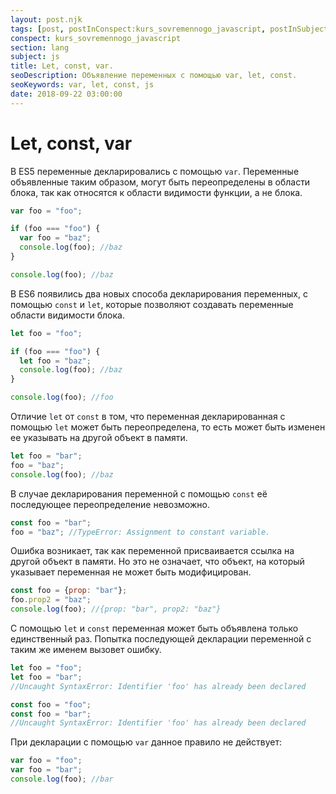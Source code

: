 ```yaml
---
layout: post.njk
tags: [post, postInConspect:kurs_sovremennogo_javascript, postInSubject:js, postInSection:lang]
conspect: kurs_sovremennogo_javascript
section: lang
subject: js
title: Let, const, var.
seoDescription: Объявление переменных с помощью var, let, const.
seoKeywords: var, let, const, js
date: 2018-09-22 03:00:00
---
```

# Let, const, var

В ES5 переменные декларировались с помощью `var`. Переменные объявленные таким образом, могут быть переопределены в области блока, так как относятся к области видимости функции, а не блока.

```js
var foo = "foo";

if (foo === "foo") {
  var foo = "baz";
  console.log(foo); //baz
} 

console.log(foo); //baz
```

В ES6 появились два новых способа декларирования переменных, с помощью `const` и `let`, которые позволяют создавать переменные области видимости блока.

```js
let foo = "foo";

if (foo === "foo") {
  let foo = "baz";
  console.log(foo); //baz
} 

console.log(foo); //foo
```

Отличие `let` от `const` в том, что переменная декларированная с помощью `let` может быть переопределена, то есть может быть изменен ее указывать на другой объект в памяти.

```js
let foo = "bar";
foo = "baz";
console.log(foo); //baz
```

В случае декларирования переменной с помощью `const` её последующее переопределение невозможно.

```js
const foo = "bar";
foo = "baz"; //TypeError: Assignment to constant variable.
```

Ошибка возникает, так как переменной присваивается ссылка на другой объект в памяти. Но это не означает, что объект, на который указывает переменная не может быть модифицирован.

```js
const foo = {prop: "bar"};
foo.prop2 = "baz";
console.log(foo); //{prop: "bar", prop2: "baz"}
```

С помощью `let` и `const` переменная может быть объявлена только единственный раз. Попытка последующей декларации переменной с таким же именем вызовет ошибку.

```js
let foo = "foo";
let foo = "bar";
//Uncaught SyntaxError: Identifier 'foo' has already been declared

const foo = "foo";
const foo = "bar";
//Uncaught SyntaxError: Identifier 'foo' has already been declared
```

При декларации с помощью `var` данное правило не действует:

```js
var foo = "foo";
var foo = "bar";
console.log(foo); //bar
```